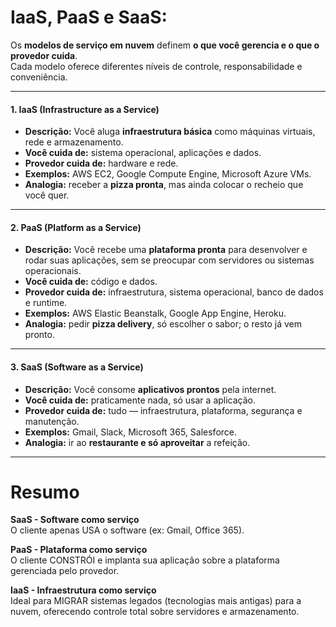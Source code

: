 # IaaS, PaaS e SaaS:

Os **modelos de serviço em nuvem** definem **o que você gerencia e o que o provedor cuida**.  
Cada modelo oferece diferentes níveis de controle, responsabilidade e conveniência.

---

#### 1. IaaS (Infrastructure as a Service)

- **Descrição:** Você aluga **infraestrutura básica** como máquinas virtuais, rede e armazenamento.  
- **Você cuida de:** sistema operacional, aplicações e dados.  
- **Provedor cuida de:** hardware e rede.  
- **Exemplos:** AWS EC2, Google Compute Engine, Microsoft Azure VMs.  
- **Analogia:** receber a **pizza pronta**, mas ainda colocar o recheio que você quer.

---

#### 2. PaaS (Platform as a Service)

- **Descrição:** Você recebe uma **plataforma pronta** para desenvolver e rodar suas aplicações, sem se preocupar com servidores ou sistemas operacionais.  
- **Você cuida de:** código e dados.  
- **Provedor cuida de:** infraestrutura, sistema operacional, banco de dados e runtime.  
- **Exemplos:** AWS Elastic Beanstalk, Google App Engine, Heroku.  
- **Analogia:** pedir **pizza delivery**, só escolher o sabor; o resto já vem pronto.

---

#### 3. SaaS (Software as a Service)

- **Descrição:** Você consome **aplicativos prontos** pela internet.  
- **Você cuida de:** praticamente nada, só usar a aplicação.  
- **Provedor cuida de:** tudo — infraestrutura, plataforma, segurança e manutenção.  
- **Exemplos:** Gmail, Slack, Microsoft 365, Salesforce.  
- **Analogia:** ir ao **restaurante e só aproveitar** a refeição.

---

# Resumo

**SaaS - Software como serviço**  
O cliente apenas USA o software (ex: Gmail, Office 365).

**PaaS - Plataforma como serviço**  
O cliente CONSTRÓI e implanta sua aplicação sobre a plataforma gerenciada pelo provedor.

**IaaS - Infraestrutura como serviço**  
Ideal para MIGRAR sistemas legados (tecnologias mais antigas) para a nuvem, oferecendo controle total sobre servidores e armazenamento.


